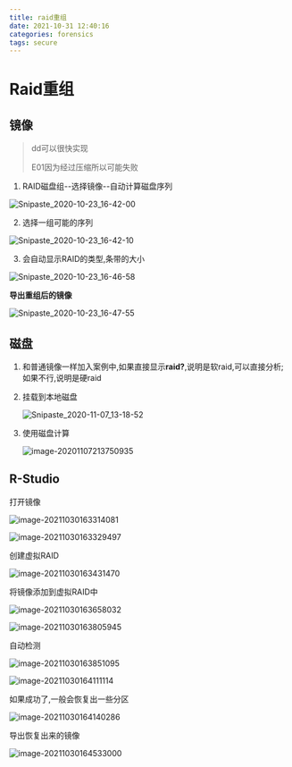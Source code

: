 ```yaml
---
title: raid重组
date: 2021-10-31 12:40:16
categories: forensics
tags: secure
---
```


# Raid重组

## 镜像

> dd可以很快实现
>
> E01因为经过压缩所以可能失败

1. RAID磁盘组--选择镜像--自动计算磁盘序列

![Snipaste_2020-10-23_16-42-00](Snipaste_2020-10-23_16-42-00.png)

2. 选择一组可能的序列

![Snipaste_2020-10-23_16-42-10](Snipaste_2020-10-23_16-42-10.png)

3. 会自动显示RAID的类型,条带的大小

![Snipaste_2020-10-23_16-46-58](Snipaste_2020-10-23_16-46-58.png)

**导出重组后的镜像**

![Snipaste_2020-10-23_16-47-55](Snipaste_2020-10-23_16-47-55.png)



## 磁盘

1. 和普通镜像一样加入案例中,如果直接显示**raid?**,说明是软raid,可以直接分析; 如果不行,说明是硬raid

2. 挂载到本地磁盘

   ![Snipaste_2020-11-07_13-18-52](Snipaste_2020-11-07_13-18-52.png)

3. 使用磁盘计算

   ![image-20201107213750935](image-20201107213750935.png)



## R-Studio

打开镜像

![image-20211030163314081](image-20211030163314081.png)

![image-20211030163329497](image-20211030163329497.png)

创建虚拟RAID

![image-20211030163431470](image-20211030163431470.png)

将镜像添加到虚拟RAID中

![image-20211030163658032](image-20211030163658032.png)

![image-20211030163805945](image-20211030163805945.png)

自动检测

![image-20211030163851095](image-20211030163851095.png)

![image-20211030164111114](image-20211030164111114.png)

如果成功了,一般会恢复出一些分区

![image-20211030164140286](image-20211030164140286.png)

导出恢复出来的镜像

![image-20211030164533000](image-20211030164533000.png)
